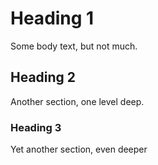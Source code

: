 # Heading 1

Some body text, but not much.

## Heading 2

Another section, one level deep.

### Heading 3

Yet another section, even deeper
